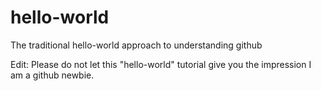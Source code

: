 # hello-world
The traditional hello-world approach to understanding github

Edit: Please do not let this "hello-world" tutorial give you the impression I am a github newbie.
